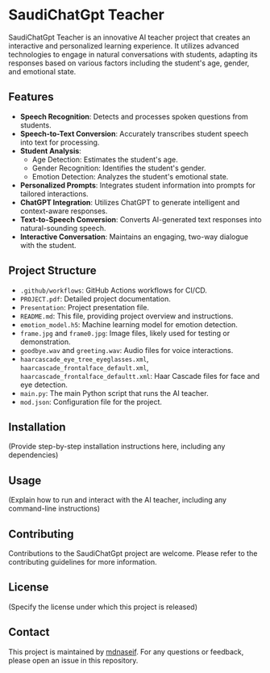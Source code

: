 # SaudiChatGpt Teacher

SaudiChatGpt Teacher is an innovative AI teacher project that creates an interactive and personalized learning experience. It utilizes advanced technologies to engage in natural conversations with students, adapting its responses based on various factors including the student's age, gender, and emotional state.

## Features

- **Speech Recognition**: Detects and processes spoken questions from students.
- **Speech-to-Text Conversion**: Accurately transcribes student speech into text for processing.
- **Student Analysis**: 
  - Age Detection: Estimates the student's age.
  - Gender Recognition: Identifies the student's gender.
  - Emotion Detection: Analyzes the student's emotional state.
- **Personalized Prompts**: Integrates student information into prompts for tailored interactions.
- **ChatGPT Integration**: Utilizes ChatGPT to generate intelligent and context-aware responses.
- **Text-to-Speech Conversion**: Converts AI-generated text responses into natural-sounding speech.
- **Interactive Conversation**: Maintains an engaging, two-way dialogue with the student.

## Project Structure

- `.github/workflows`: GitHub Actions workflows for CI/CD.
- `PROJECT.pdf`: Detailed project documentation.
- `Presentation`: Project presentation file.
- `README.md`: This file, providing project overview and instructions.
- `emotion_model.h5`: Machine learning model for emotion detection.
- `frame.jpg` and `frame0.jpg`: Image files, likely used for testing or demonstration.
- `goodbye.wav` and `greeting.wav`: Audio files for voice interactions.
- `haarcascade_eye_tree_eyeglasses.xml`, `haarcascade_frontalface_default.xml`, `haarcascade_frontalface_defaultt.xml`: Haar Cascade files for face and eye detection.
- `main.py`: The main Python script that runs the AI teacher.
- `mod.json`: Configuration file for the project.

## Installation

(Provide step-by-step installation instructions here, including any dependencies)

## Usage

(Explain how to run and interact with the AI teacher, including any command-line instructions)

## Contributing

Contributions to the SaudiChatGpt project are welcome. Please refer to the contributing guidelines for more information.

## License

(Specify the license under which this project is released)

## Contact

This project is maintained by [mdnaseif](https://github.com/mdnaseif). For any questions or feedback, please open an issue in this repository.

